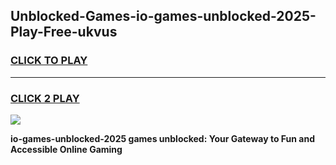 
## Unblocked-Games-io-games-unblocked-2025-Play-Free-ukvus
<h3>
<a href="https://premium76.site?title=io-games-unblocked-2025&ref=12A">CLICK TO PLAY</a></h3>
<hr>

<h3>
<a href="https://premium76.site?title=io-games-unblocked-2025&ref=12A">CLICK 2 PLAY</a>
  
</h3>

<a href="https://premium76.site?title=io-games-unblocked-2025&ref=12A"><img src="https://clearcache.store/games.png"></a>


**io-games-unblocked-2025 games unblocked: Your Gateway to Fun and Accessible Online Gaming**
